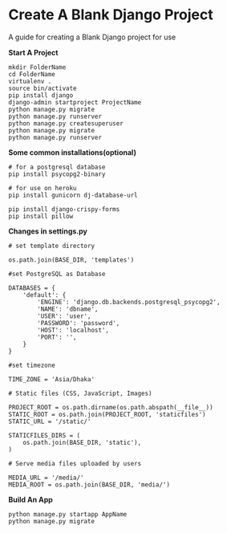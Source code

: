 # Create A Blank Django Project

A guide for creating a Blank Django project for use


<b>Start A Project</b>

```
mkdir FolderName
cd FolderName
virtualenv .
source bin/activate
pip install django
django-admin startproject ProjectName
python manage.py migrate
python manage.py runserver
python manage.py createsuperuser
python manage.py migrate
python manage.py runserver
```

<b>Some common installations(optional)</b>

```
# for a postgresql database
pip install psycopg2-binary

# for use on heroku
pip install gunicorn dj-database-url

pip install django-crispy-forms
pip install pillow

```
<b>Changes in settings.py</b>

```
# set template directory

os.path.join(BASE_DIR, 'templates')
```


```
#set PostgreSQL as Database

DATABASES = {
    'default': {
        'ENGINE': 'django.db.backends.postgresql_psycopg2',
        'NAME': 'dbname',
        'USER': 'user',
        'PASSWORD': 'password',
        'HOST': 'localhost',
        'PORT': '',
    }
}
```

```
#set timezone

TIME_ZONE = 'Asia/Dhaka'
```



```
# Static files (CSS, JavaScript, Images)

PROJECT_ROOT = os.path.dirname(os.path.abspath(__file__))
STATIC_ROOT = os.path.join(PROJECT_ROOT, 'staticfiles')
STATIC_URL = '/static/'

STATICFILES_DIRS = (
    os.path.join(BASE_DIR, 'static'),
)
```


```
# Serve media files uploaded by users

MEDIA_URL = '/media/'
MEDIA_ROOT = os.path.join(BASE_DIR, 'media/') 
```



<b>Build An App</b>
```
python manage.py startapp AppName
python manage.py migrate
```